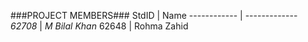 ###PROJECT MEMBERS###
StdID | Name
------------ | -------------
*62708* | *M Bilal Khan* <!--this is the group leader in bold-->
62648 | Rohma Zahid

